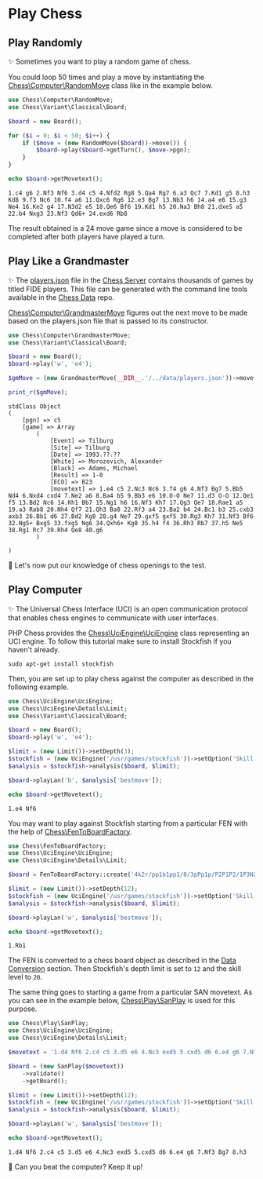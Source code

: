 # Play Chess

## Play Randomly

✨ Sometimes you want to play a random game of chess.

You could loop 50 times and play a move by instantiating the [Chess\Computer\RandomMove](https://github.com/chesslablab/php-chess/blob/main/tests/unit/Computer/RandomMoveTest.php) class like in the example below.

```php
use Chess\Computer\RandomMove;
use Chess\Variant\Classical\Board;

$board = new Board();

for ($i = 0; $i < 50; $i++) {
    if ($move = (new RandomMove($board))->move()) {
        $board->play($board->getTurn(), $move->pgn);
    }
}

echo $board->getMovetext();
```

```text
1.c4 g6 2.Nf3 Nf6 3.d4 c5 4.Nfd2 Rg8 5.Qa4 Rg7 6.a3 Qc7 7.Kd1 g5 8.h3 Kd8 9.f3 Nc6 10.f4 a6 11.Qxc6 Rg6 12.e3 Bg7 13.Nb3 h6 14.a4 e6 15.g3 Ne4 16.Ke2 g4 17.N3d2 e5 18.Qe6 Bf6 19.Kd1 h5 20.Na3 Bh8 21.dxe5 a5 22.b4 Nxg3 23.Nf3 Qd6+ 24.exd6 Rb8
```

The result obtained is a 24 move game since a move is considered to be completed after both players have played a turn.

## Play Like a Grandmaster

✨ The [players.json](https://github.com/chesslablab/chess-server/blob/main/data/players.json) file in the [Chess Server](https://github.com/chesslablab/chess-server) contains thousands of games by titled FIDE players. This file can be generated with the command line tools available in the [Chess Data](https://github.com/chesslablab/chess-data) repo.

[Chess\Computer\GrandmasterMove](https://github.com/chesslablab/php-chess/blob/main/src/Computer/GrandmasterMove.php) figures out the next move to be made based on the players.json file that is passed to its constructor.

```php
use Chess\Computer\GrandmasterMove;
use Chess\Variant\Classical\Board;

$board = new Board();
$board->play('w', 'e4');

$gmMove = (new GrandmasterMove(__DIR__.'/../data/players.json'))->move($board);

print_r($gmMove);
```

```text
stdClass Object
(
    [pgn] => c5
    [game] => Array
        (
            [Event] => Tilburg
            [Site] => Tilburg
            [Date] => 1993.??.??
            [White] => Morozevich, Alexander
            [Black] => Adams, Michael
            [Result] => 1-0
            [ECO] => B23
            [movetext] => 1.e4 c5 2.Nc3 Nc6 3.f4 g6 4.Nf3 Bg7 5.Bb5 Nd4 6.Nxd4 cxd4 7.Ne2 a6 8.Ba4 b5 9.Bb3 e6 10.O-O Ne7 11.d3 O-O 12.Qe1 f5 13.Bd2 Nc6 14.Kh1 Bb7 15.Ng1 h6 16.Nf3 Kh7 17.Qg3 Qe7 18.Rae1 a5 19.a3 Rab8 20.Nh4 Qf7 21.Qh3 Ba8 22.Rf3 a4 23.Ba2 b4 24.Bc1 b3 25.cxb3 axb3 26.Bb1 d6 27.Bd2 Kg8 28.g4 Ne7 29.gxf5 gxf5 30.Rg3 Kh7 31.Nf3 Bf6 32.Ng5+ Bxg5 33.fxg5 Ng6 34.Qxh6+ Kg8 35.h4 f4 36.Rh3 Rb7 37.h5 Ne5 38.Rg1 Rc7 39.Rh4 Qe8 40.g6
        )

)
```

🎉 Let's now put our knowledge of chess openings to the test.

## Play Computer

✨ The Universal Chess Interface (UCI) is an open communication protocol that enables chess engines to communicate with user interfaces.

PHP Chess provides the [Chess\UciEngine\UciEngine](https://github.com/chesslablab/php-chess/blob/main/tests/unit/UciEngine/UciEngineTest.php) class representing an UCI engine. To follow this tutorial make sure to install Stockfish if you haven't already.

```text
sudo apt-get install stockfish
```

Then, you are set up to play chess against the computer as described in the following example.

```php
use Chess\UciEngine\UciEngine;
use Chess\UciEngine\Details\Limit;
use Chess\Variant\Classical\Board;

$board = new Board();
$board->play('w', 'e4');

$limit = (new Limit())->setDepth(3);
$stockfish = (new UciEngine('/usr/games/stockfish'))->setOption('Skill Level', 9);
$analysis = $stockfish->analysis($board, $limit);

$board->playLan('b', $analysis['bestmove']);

echo $board->getMovetext();
```

```text
1.e4 Nf6
```

You may want to play against Stockfish starting from a particular FEN with the help of [Chess\FenToBoardFactory](https://github.com/chesslablab/php-chess/blob/main/tests/unit/FenToBoardFactoryTest.php).

```php
use Chess\FenToBoardFactory;
use Chess\UciEngine\UciEngine;
use Chess\UciEngine\Details\Limit;

$board = FenToBoardFactory::create('4k2r/pp1b1pp1/8/3pPp1p/P2P1P2/1P3N2/1qr3PP/R3QR1K w k -');

$limit = (new Limit())->setDepth(12);
$stockfish = (new UciEngine('/usr/games/stockfish'))->setOption('Skill Level', 20);
$analysis = $stockfish->analysis($board, $limit);

$board->playLan('w', $analysis['bestmove']);

echo $board->getMovetext();
```

```text
1.Rb1
```

The FEN is converted to a chess board object as described in the [Data Conversion](https://chesslablab.github.io/php-chess/data-conversion/#fen-to-board) section. Then Stockfish's depth limit is set to `12` and the skill level to `20`.

The same thing goes to starting a game from a particular SAN movetext. As you can see in the example below, [Chess\Play\SanPlay](https://github.com/chesslablab/php-chess/blob/main/tests/unit/Play/SanPlayTest.php) is used for this purpose.

```php
use Chess\Play\SanPlay;
use Chess\UciEngine\UciEngine;
use Chess\UciEngine\Details\Limit;

$movetext = '1.d4 Nf6 2.c4 c5 3.d5 e6 4.Nc3 exd5 5.cxd5 d6 6.e4 g6 7.Nf3 Bg7';

$board = (new SanPlay($movetext))
    ->validate()
    ->getBoard();

$limit = (new Limit())->setDepth(12);
$stockfish = (new UciEngine('/usr/games/stockfish'))->setOption('Skill Level', 20);
$analysis = $stockfish->analysis($board, $limit);

$board->playLan('w', $analysis['bestmove']);

echo $board->getMovetext();
```

```text
1.d4 Nf6 2.c4 c5 3.d5 e6 4.Nc3 exd5 5.cxd5 d6 6.e4 g6 7.Nf3 Bg7 8.h3
```

🎉 Can you beat the computer? Keep it up!
